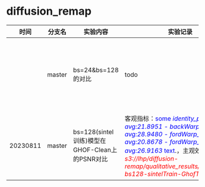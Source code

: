 # diffusion_remap

| 时间 | 分支名 | 实验内容 | 实验记录 | 实验结论 |
| ------| ------ | ------ | ------ | -----: |
| | master | bs=24&bs=128的对比 | todo | bs=24下遮挡区域，large motion情况下，补全效果不佳；bs=128整体ok |
| 20230811 | master | bs=128(sintel训练)模型在GHOF-Clean上的PSNR对比 | 客观指标：<span style="color:blue">some *identity_psnr: avg:21.8951 - backWarp_psnr: avg:28.9480 - fordWarp_naive_psnr: avg:20.8678 - fordWarp_dm_psnr: avg:26.9163* text</span>.，主观效果: <span style="color:red">some *s3://lhp/diffusion-remap/qualitative_results/20230811-bs128-sintelTrain-GhofTest/* text</span>. | forward-warp + diffusion的主观，客观效果均不如naive backward-warp |
